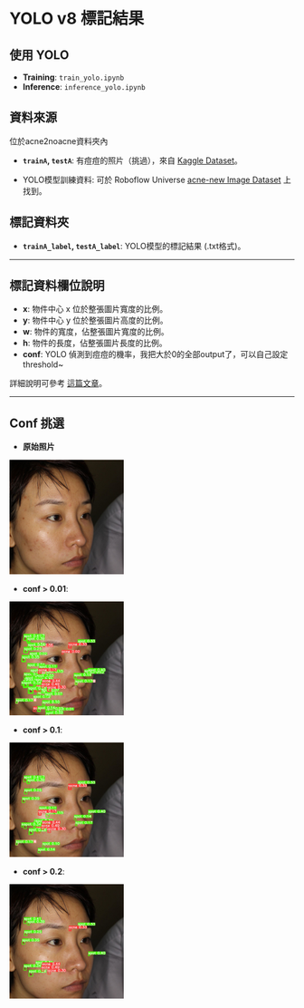 # YOLO v8 標記結果
## 使用 YOLO
- **Training**: `train_yolo.ipynb`
- **Inference**: `inference_yolo.ipynb`

## 資料來源
位於acne2noacne資料夾內
- **`trainA`, `testA`**: 有痘痘的照片（挑過），來自 [Kaggle Dataset](https://www.kaggle.com/datasets/manuelhettich/acne04)。

- YOLO模型訓練資料: 可於 Roboflow Universe [acne-new Image Dataset](https://universe.roboflow.com/buyumedatasets/acne-new/dataset/36) 上找到。

## 標記資料夾
- **`trainA_label`, `testA_label`**: YOLO模型的標記結果 (.txt格式)。

---

## 標記資料欄位說明

- **x**: 物件中心 x 位於整張圖片寬度的比例。
- **y**: 物件中心 y 位於整張圖片高度的比例。
- **w**: 物件的寬度，佔整張圖片寬度的比例。
- **h**: 物件的長度，佔整張圖片長度的比例。
- **conf**: YOLO 偵測到痘痘的機率，我把大於0的全部output了，可以自己設定threshold~

詳細說明可參考 [這篇文章](https://blog.cavedu.com/2019/07/25/yolo-identification-model/)。

---

## Conf 挑選

- **原始照片**  
<img src="example/levle0_1.jpg" width="40%">

- **conf > 0.01**:
<img src="example/levle0_1_0.01.jpg" width="40%">

- **conf > 0.1**:
<img src="example/levle0_1_0.1.jpg" width="40%">

- **conf > 0.2**:
<img src="example/levle0_1_0.2.jpg" width="40%">
